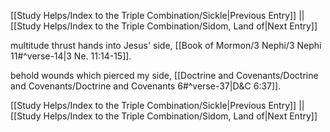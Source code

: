 [[Study Helps/Index to the Triple Combination/Sickle|Previous Entry]]  ||  [[Study Helps/Index to the Triple Combination/Sidom, Land of|Next Entry]]

 multitude thrust hands into Jesus' side, [[Book of Mormon/3 Nephi/3 Nephi 11#^verse-14|3 Ne. 11:14-15]].

 behold wounds which pierced my side, [[Doctrine and Covenants/Doctrine and Covenants/Doctrine and Covenants 6#^verse-37|D&C 6:37]].

[[Study Helps/Index to the Triple Combination/Sickle|Previous Entry]]  ||  [[Study Helps/Index to the Triple Combination/Sidom, Land of|Next Entry]]